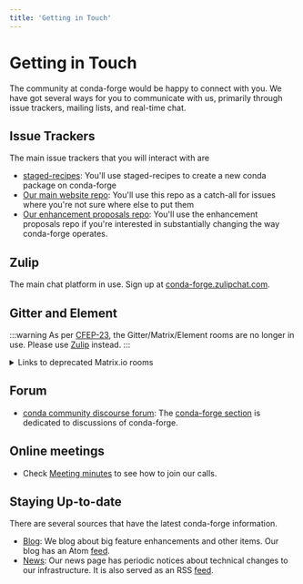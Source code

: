 ```yaml
---
title: 'Getting in Touch'
---
```


# Getting in Touch

The community at conda-forge would be happy to connect with you. We have got several ways for you to communicate with us, primarily through issue trackers, mailing lists, and real-time chat.

## Issue Trackers

The main issue trackers that you will interact with are

- [staged-recipes](https://github.com/conda-forge/staged-recipes/issues): You'll use staged-recipes to create a new conda package on conda-forge
- [Our main website repo](https://github.com/conda-forge/conda-forge.github.io/issues): You'll use this repo as a catch-all for issues where you're not sure where else to put them
- [Our enhancement proposals repo](https://github.com/conda-forge/cfep/issues): You'll use the enhancement proposals repo if you're interested in substantially changing the way conda-forge operates.

## Zulip

The main chat platform in use. Sign up at [conda-forge.zulipchat.com](https://conda-forge.zulipchat.com/).

## Gitter and Element

:::warning
As per [CFEP-23](https://github.com/conda-forge/cfep/blob/main/cfep-23.md), the Gitter/Matrix/Element rooms are no longer in use. Please use [Zulip](#zulip) instead.
:::

<details>

<summary>Links to deprecated Matrix.io rooms</summary>

The main chat rooms that you'll interact with are

- [gitter: general](https://gitter.im/conda-forge/conda-forge.github.io): Our general chat room for all things conda-forge. Pretty much any question can be asked here and others in the community may be able to help.
  Move stuff to an issue tracker if your question isn't getting resolved.
- [gitter: core/private](https://gitter.im/conda-forge/core): Private chat for the @conda-forge/core team to discuss continued operations and improvements to conda-forge.
- [gitter: power pc](https://gitter.im/conda-forge-ppc64le/Lobby): Public chat room for all things related to building for power pc (IBM) systems.
- [gitter: bot subteam](https://gitter.im/conda-forge/regro-cf-autotick-bot): Public chat room for all things related to the conda-forge automation infrastructure.
  Our automation infrastructure is colloquially referred to as "the bot".
- [gitter: compilers](https://gitter.im/conda-forge/conda-forge-compilers): Public chat room focused on the conda-forge compiler stack.
- [element: conda-forge-space](https://app.element.io/#/room/#conda-forge-space:matrix.org): An element space listing all conda-forge rooms.
- [element: interns](https://app.element.io/#/room/#conda-forge_conda-forge-interns:gitter.im): Public chat room for conda-forge interns to discuss projects and seek guidance from the community.
- [element: general](https://app.element.io/#/room/#conda-forge:matrix.org): Public chat room for the conda-forge community to discuss anything related to conda-forge.

Note: All Gitter room links forward to Element

</details>

## Forum

- [conda community discourse forum](https://conda.discourse.group/): The [conda-forge section](https://conda.discourse.group/c/pkg-building/conda-forge/25) is dedicated to discussions of conda-forge.

## Online meetings

- Check [Meeting minutes](./minutes.mdx) to see how to join our calls.

## Staying Up-to-date

There are several sources that have the latest conda-forge information.

- [Blog](/blog): We blog about big feature enhancements and other items. Our blog has an Atom [feed](pathname:///blog/atom.xml).
- [News](/news): Our news page has periodic notices about technical changes to our infrastructure. It is also served as an RSS [feed](pathname:///news/rss.xml).

